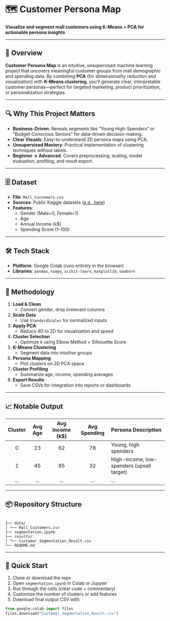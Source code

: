 # 🗺️ Customer Persona Map

**Visualize and segment mall customers using K‑Means + PCA for actionable persona insights**

---

## 🚀 Overview

**Customer Persona Map** is an intuitive, unsupervised machine learning project that uncovers meaningful customer groups from mall demographic and spending data. By combining **PCA** (for dimensionality reduction and visualization) with **K-Means clustering**, you’ll generate clear, interpretable customer personas—perfect for targeted marketing, product prioritization, or personalization strategies.

---

## 🔍 Why This Project Matters

- **Business-Driven**: Reveals segments like “Young High-Spenders” or “Budget-Conscious Seniors” for data-driven decision-making.  
- **Clear Visuals**: Easy-to-understand 2D persona maps using PCA.  
- **Unsupervised Mastery**: Practical implementation of clustering techniques without labels.  
- **Beginner → Advanced**: Covers preprocessing, scaling, model evaluation, profiling, and result export.

---

## 🗄️ Dataset

- **File**: `Mall_Customers.csv`  
- **Sources**: Public Kaggle datasets ([e.g., here](https://www.kaggle.com/datasets/vjchoudhary7/customer-segmentation-tutorial-in-python))  
- **Features**: 
  - Gender (Male=0, Female=1)  
  - Age  
  - Annual Income (k$)  
  - Spending Score (1–100)

---

## 🛠️ Tech Stack

- **Platform**: Google Colab (runs entirely in the browser)  
- **Libraries**: `pandas`, `numpy`, `scikit-learn`, `matplotlib`, `seaborn`

---

## 🔬 Methodology

1. **Load & Clean**  
   - Convert gender, drop irrelevant columns  
2. **Scale Data**  
   - Use `StandardScaler` for normalized inputs  
3. **Apply PCA**  
   - Reduce 4D to 2D for visualization and speed  
4. **Cluster Selection**  
   - Optimize *k* using Elbow Method + Silhouette Score  
5. **K-Means Clustering**  
   - Segment data into intuitive groups  
6. **Persona Mapping**  
   - Plot clusters on 2D PCA space  
7. **Cluster Profiling**  
   - Summarize age, income, spending averages  
8. **Export Results**  
   - Save CSVs for integration into reports or dashboards

---

## 📈 Notable Output

| Cluster | Avg Age | Avg Income (k$) | Avg Spending | Persona Description           |
|:-------:|:--------:|:----------------:|:-------------:|:------------------------------|
| 0       | 23      | 62               | 78            | Young, high spenders           |
| 1       | 45      | 85               | 32            | High-income, low-spenders (upsell target) |
| ...     | ...     | ...              | ...           | ...                            |

---

## 📦 Repository Structure
```

├── data/
│ └── Mall_Customers.csv
├── segmentation.ipynb
├── results/
│ └── Customer_Segmentation_Result.csv
└── README.md
```

---

## 🚀 Quick Start

1. Clone or download the repo  
2. Open `segmentation.ipynb` in Colab or Jupyter  
3. Run through the cells (clear code + commentary)  
4. Customize the number of clusters or add features  
5. Download final output CSV with:
```python
from google.colab import files
files.download("Customer_Segmentation_Result.csv")

